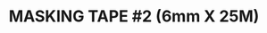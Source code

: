 ---
layout: product
title: "MASKING TAPE #2 (6mm X 25M)"
price: "300" 
desc: "Traka za maskiranje"
img_path: "/assets/img/A.MIG-8039.webp"
brand: "AMMO"
available: true
special_offer: false
new: false
soon: false
cat: "070000"
subcat: "070100"
subsubcat: "070105"
sifra: "A.MIG-8039"
popular: false
spec: false
---
